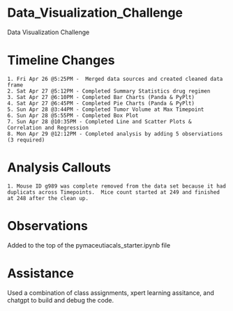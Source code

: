 # Data_Visualization_Challenge
Data Visualization Challenge

# Timeline Changes
    1. Fri Apr 26 @5:25PM -  Merged data sources and created cleaned data frame
    2. Sat Apr 27 @5:12PM - Completed Summary Statistics drug regimen
    3. Sat Apr 27 @6:10PM - Completed Bar Charts (Panda & PyPlt)
    4. Sat Apr 27 @6:45PM - Completed Pie Charts (Panda & PyPlt)
    5. Sun Apr 28 @3:44PM - Completed Tumor Volume at Max Timepoint
    6. Sun Apr 28 @5:55PM - Completed Box Plot 
    7. Sun Apr 28 @10:35PM - Completed Line and Scatter Plots & Correlation and Regression
    8. Mon Apr 29 @12:12PM - Completed analysis by adding 5 observiations (3 required)

# Analysis Callouts
    1. Mouse ID g989 was complete removed from the data set because it had duplicats across Timepoints.  Mice count started at 249 and finished at 248 after the clean up.

# Observations
Added to the top of the pymaceutiacals_starter.ipynb file

# Assistance
Used a combination of class assignments, xpert learning assitance, and chatgpt to build and debug the code. 